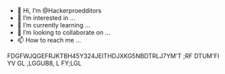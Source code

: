- 👋 Hi, I’m @Hackerproedditors
- 👀 I’m interested in ...
- 🌱 I’m currently learning ...
- 💞️ I’m looking to collaborate on ...
- 📫 How to reach me ...

<!---
Hackerproedditors/Hackerproedditors is a ✨ special ✨ repository because its `README.md` (this file) appears on your GitHub profile.
You can click the Preview link to take a look at your changes.
--->
<HTML>
FDGFWJQGEFRJKTBH45Y324JEITHDJXKG5NBDTRLJ7YM'T
 ;RF
 DTUM'FI
  YV
  GL
  ,LGGUB8,
   L
   FY;LGL
